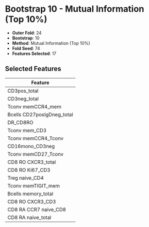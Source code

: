 # Bootstrap 10 - Mutual Information (Top 10%)

- **Outer Fold**: 24
- **Bootstrap**: 10
- **Method**: Mutual Information (Top 10%)
- **Fold Seed**: 74
- **Features Selected**: 17

## Selected Features

| Feature |
|---------|
| CD3pos_total |
| CD3neg_total |
| Tconv memCCR4_mem |
| Bcells CD27posIgDneg_total |
| DR_CD8RO |
| Tconv mem_CD3 |
| Tconv memCCR4_Tconv |
| CD16mono_CD3neg |
| Tconv memCD27_Tconv |
| CD8 RO CXCR3_total |
| CD8  RO Ki67_CD3 |
| Treg naive_CD4 |
| Tconv memTIGIT_mem |
| Bcells memory_total |
| CD8 RO CXCR3_CD3 |
| CD8 RA CCR7 naive_CD8 |
| CD8 RA naive_total |
